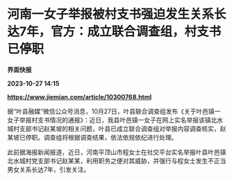 # 河南一女子举报被村支书强迫发生关系长达7年，官方：成立联合调查组，村支书已停职
**界面快报**

**2023-10-27 14:15**

**https://www.jiemian.com/article/10300768.html**

据“叶县融媒”微信公众号消息，10月27日，叶县联合调查组发布《关于叶邑镇一女子举报村支书情况的通报》：近日，我县叶邑镇一女子在网上实名举报该镇北水城村支部书记赵某坡的相关问题，叶县已成立联合调查组对举报内容调查核实，赵某坡已停职。调查组将根据调查结果，依法依规依纪进行处理。

此前据海报新闻报道，近日，河南平顶山市程女士在社交平台实名举报叶县叶邑镇北水城村党支部书记赵某某，利用职务之便对其威胁，并强行与程女士发生不正当男女关系长达7年，引发关注。